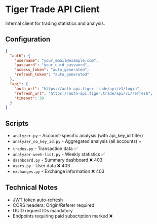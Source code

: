 # Tiger Trade API Client

Internal client for trading statistics and analysis.

## Configuration

```json
{
  "auth": {
    "username": "your_email@example.com",
    "password": "your_uuid_password",
    "access_token": "auto_generated",
    "refresh_token": "auto_generated"
  },
  "api": {
    "auth_url": "https://auth-api.tiger.trade/api/v1/login",
    "refresh_url": "https://auth-api.tiger.trade/api/v1/refresh",
    "timeout": 30
  }
}
```

## Scripts

- `analyzer.py` - Account-specific analysis (with api_key_id filter)
- `analyzer_no_key_id.py` - Aggregated analysis (all accounts) ⭐
- `trades.py` - Transaction data ✅
- `analyzer-week-list.py` - Weekly statistics ✅
- `dashboard.py` - Summary dashboard ❌ 403
- `users.py` - User data ❌ 403
- `exchanges.py` - Exchange information ❌ 403

## Technical Notes

- JWT token auto-refresh
- CORS headers: Origin/Referer required
- UUID request IDs mandatory
- Endpoints requiring paid subscription marked ❌


